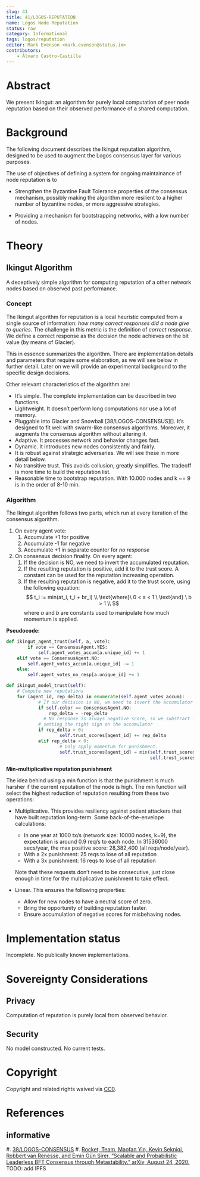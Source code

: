 ```yaml
---
slug: 41
title: 41/LOGOS-REPUTATION 
name: Logos Node Reputation 
status: raw
category: Informational
tags: logos/reputation
editor: Mark Evenson <mark.evenson@status.im>
contributors:
    - Álvaro Castro-Castilla
---
```


# Abstract

We present Ikingut: an algorithm for purely local computation of peer
node reputation based on their observed performance of a shared
computation.  

# Background

The following document describes the Ikingut reputation algorithm,
designed to be used to augment the Logos consensus layer for various
purposes.

The use of objectives of defining a system for ongoing maintainance of
node reputation is to
 
   - Strengthen the Byzantine Fault Tolerance properties of the
     consensus mechanism, possibly making the algorithm more resilient
     to a higher number of byzantine nodes, or more aggressive
     strategies.

   - Providing a mechanism for bootstrapping networks, with a low
     number of nodes.

# Theory 

## Ikingut Algorithm

A deceptively simple algorithm for computing reputation of a other
network nodes based on observed past performance.  

### Concept

The Ikingut algorithm for reputation is a local heuristic computed
from a single source of information: *how many correct responses did a
node give to queries*. The challenge in this metric is the definition
of *correct response*. We define a correct response as the decision
the node achieves on the bit value (by means of Glacier).

This in essence summarizes the algorithm. There are implementation
details and parameters that require some elaboration, as we will see
below in further detail. Later on we will provide an experimental
background to the specific design decisions.

Other relevant characteristics of the algorithm are:

- It’s simple. The complete implementation can be described in two
  functions.
- Lightweight. It doesn’t perform long computations nor use a lot of
  memory.
- Pluggable into Glacier and Snowball [38/LOGOS-CONSENSUS][]. It’s
  designed to fit well with swarm-like consensus algorithms. Moreover,
  it augments the consensus algorithm without altering it.
- Adaptive. It processes network and behavior changes fast.
- Dynamic. It introduces new nodes consistently and fairly.
- It is robust against strategic adversaries. We will see these in more detail below.
- No transitive trust. This avoids collusion, greatly simplifies. The
  tradeoff is more time to build the reputation list.
- Reasonable time to bootstrap reputation. With 10.000 nodes and k ~=
  9 is in the order of 8-10 min.

### Algorithm

The Ikingut algorithm follows two parts, which run at every iteration
of the consensus algorithm.

1. On every agent vote:
    1. Accumulate +1 for positive
    2. Accumulate -1 for negative
    3. Accumulate +1 in separate counter for *no response*
2. On consensus decision finality. On every agent:
    1. If the decision is NO, we need to invert the accumulated
       reputation.
    2. If the resulting reputation is positive, add it to the trust
       score. A constant can be used for the reputation increasing
       operation.
    3. If the resulting reputation is negative, add it to the trust
       score, using the following equation:
       $$
       t_i := min(at_i, t_i + br_i) \\
       \text{where}\ 0 < a < 1 \ \text{and} \ b > 1 \\
       $$
       where $a$ and $b$ are constants used to manipulate how much
       momentum is applied.


**Pseudocode:**

```python
def ikingut_agent_trust(self, a, vote):
		if vote == ConsensusAgent.YES:
		    self.agent_votes_accum[a.unique_id] += 1
    elif vote == ConsensusAgent.NO:
        self.agent_votes_accum[a.unique_id] -= 1
    else:
        self.agent_votes_no_resp[a.unique_id] += 1

def ikingut_model_trust(self):
    # Compute new reputations
    for (agent_id, rep_delta) in enumerate(self.agent_votes_accum):
		    # If our decision is NO, we need to invert the accumulator
		    if self.color == ConsensusAgent.NO:
		        rep_delta = -rep_delta
			  # No response is always negative score, so we substract it after
		    # setting the right sign on the accumulator
		    if rep_delta > 0:
				    self.trust_scores[agent_id] += rep_delta
		    elif rep_delta < 0:
				    # Only apply momentum for punishment.
				    self.trust_scores[agent_id] = min(self.trust_scores[agent_id] // 2,
				                                      self.trust_scores[agent_id] + rep_delta)
```

**Min-multiplicative reputation punishment**

The idea behind using a min function is that the punishment is much
harsher if the current reputation of the node is high. The min
function will select the highest reduction of reputation resulting
from these two operations:

- Multiplicative. This provides resiliency against patient attackers
  that have built reputation long-term. Some back-of-the-envelope
  calculations:
    - In one year at 1000 tx/s (network size: 10000 nodes, k=9), the
      expectation is around 0.9 req/s to each node. In 31536000
      secs/year, the max positive score: 28,382,400 (all
      reqs/node/year).
    - With a 2x punishment: 25 reqs to lose of all reputation
    - With a 3x punishment: 16 reqs to lose of all reputation
    
    Note that these requests don’t need to be consecutive, just close
    enough in time for the multiplicative punishment to take effect.
    
- Linear. This ensures the following properties:
    - Allow for new nodes to have a neutral score of zero.
    - Bring the opportunity of building reputation faster.
    - Ensure accumulation of negative scores for misbehaving nodes.
    
# Implementation status

Incomplete.  No publically known implementations.  

# Sovereignty Considerations

## Privacy

Computation of reputation is purely local from observed behavior. 

## Security

No model constructed.  No current tests.

# Copyright

Copyright and related rights waived via
[CC0](https://creativecommons.org/publicdomain/zero/1.0/).

# References

## informative

#. [38/LOGOS-CONSENSUS](https://github.com/vacp2p/rfc/pull/512)
#. [Rocket, Team, Maofan Yin, Kevin Sekniqi, Robbert van Renesse, and Emin Gün Sirer. “Scalable and Probabilistic Leaderless BFT Consensus through Metastability.” arXiv, August 24, 2020.](https://https://doi.org/10.48550/arXiv.1906.08936) TODO:  add IPFS


